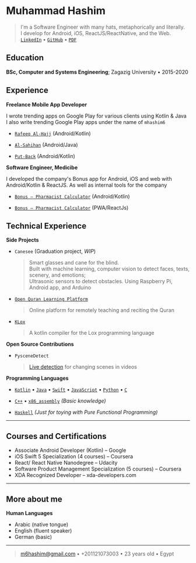 # Muhammad Hashim

> I'm a Software Engineer with many hats, metaphorically and literally. \
>  I develop for Android, iOS, ReactJS/ReactNative, and the Web. \
>  [`LinkedIn`](https://www.linkedin.com/in/mhashim6/) • [`GitHub`](https://github.com/mhashim6) • [`PDF`](https://github.com/mhashim6/mhashim6.github.io/raw/master/resume.pdf)

## Education

**BSc, Computer and Systems Engineering**; Zagazig University • 2015-2020

## Experience

**Freelance Mobile App Developer**

I wrote trending apps on Google Play for various clients using Kotlin & Java \
I also write trending Google Play apps under the name of `mhashim6`

- [`Rafeeq Al-Hajj`](https://play.google.com/store/apps/details?id=com.kaf.hajjcompanion) (Android/Kotlin)

- [`Al-Sahihan`](https://play.google.com/store/apps/details?id=mhashim6.android.thetwoauthentics) (Android/Java)

- [`Put-Back`](https://play.google.com/store/apps/details?id=mhashim6.android.putback) (Android/Kotlin)

**Software Engineer, Medicibe**

I developed the company's Bonus app for Android, iOS and web with Android/Kotlin & ReactJS. As well as internal tools for the company

- [`Bonus – Pharmacist Calculator`](https://play.google.com/store/apps/details?id=com.medicibe.bonus) (Android/Kotlin)

- [`Bonus – Pharmacist Calculator`](https://bonus.medicibe.com/) (PWA/ReactJs)

## Technical Experience

**Side Projects**

- `Canesee` (Graduation project, _WIP_)

  > Smart glasses and cane for the blind. \
  >  Built with machine learning, computer vision to detect faces, texts, scenery, and emotions; \
  > Ultrasonic sensors to detect obstacles.
  > Using Raspberry Pi, Android app, and Arduino

<div style="page-break-after: always;"></div>

- [`Open Quran Learning Platform`](https://github.com/Open-Quran-Learning)

  > Online platform for remotely teaching and reciting the Quran

- [`KLox`](https://github.com/mhashim6/klox)

  > A kotlin compiler for the Lox programming language

**Open Source Contributions**

- `PysceneDetect`

  > [Live detection](https://github.com/Breakthrough/PySceneDetect/pull/151) for changing scenes in videos

**Programming Languages**

- [`Kotlin`](https://github.com/mhashim6?tab=repositories&language=kotlin) • [`Java`](https://github.com/mhashim6?tab=repositories&language=java) • [`Swift`](https://github.com/mhashim6?tab=repositories&language=swift) • [`JavaScript`](https://github.com/mhashim6?tab=repositories&language=javascript) • [`Python`](https://github.com/mhashim6?tab=repositories&language=python) • [`C`](https://github.com/mhashim6?tab=repositories&language=c)

- [`C++`](https://github.com/mhashim6?tab=repositories&language=c%2B%2B) • [`x86_assembly`](https://github.com/mhashim6?tab=repositories&language=assembly) _(Basic knowledge)_

- [`Haskell`](https://github.com/mhashim6?tab=repositories&language=haskell) _(Just for toying with Pure Functional Programming)_

---

## Courses and Certifications

- Associate Android Developer (Kotlin) – Google
- iOS Swift 5 Specialization (4 courses) – Coursera
- React/ React Native Nanodegree – Udacity
- Software Product Management Specialization (5 courses) – Coursera
- XDA Recognized Developer – xda-developers.com

---

## More about me

**Human Languages**
- Arabic (native tongue)
- English (fluent speaker)
- German (basic)

---

> <m6hashim@gmail.com> • +201121073003 • 23 years old • Egypt
